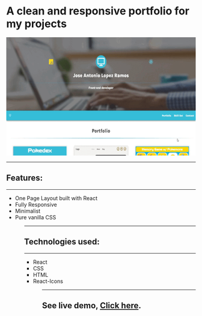 # A clean and responsive portfolio for my projects

![ Alt text](portfolio.gif) [](portfolio.gif)

<hr />

<h2>Features:</h2>

<hr />
<ul>
    <li>One Page Layout built with React</li>
    <li>Fully Responsive</li>
    <li>Minimalist</li>
    <li>Pure vanilla CSS</li>
<ul>
<hr/>

<h2>Technologies used:</h2>

<hr />
<ul>
    <li>React</li>
    <li>CSS</li>
    <li>HTML</li>
    <li>React-Icons</li>
<ul>
<hr/>

<h2>See live demo, <a target="_blank" href="https://joseantoniolopezramos.site/">Click here</a>.</h2>

